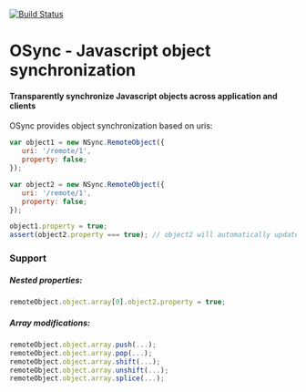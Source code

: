 [![Build Status](https://travis-ci.org/fiolkaf/osync.svg?branch=master)](https://travis-ci.org/fiolkaf/nsync)

# OSync - Javascript object synchronization

#### Transparently synchronize Javascript objects across application and clients

OSync provides object synchronization based on uris:

```javascript
var object1 = new NSync.RemoteObject({
   uri: '/remote/1',
   property: false;
});

var object2 = new NSync.RemoteObject({
   uri: '/remote/1',
   property: false;
});

object1.property = true;
assert(object2.property === true); // object2 will automatically update property
```


### Support

##### Nested properties:

```javascript
remoteObject.object.array[0].object2.property = true;
```

##### Array modifications:

```javascript
remoteObject.object.array.push(...);
remoteObject.object.array.pop(...);
remoteObject.object.array.shift(...);
remoteObject.object.array.unshift(...);
remoteObject.object.array.splice(...);

```
